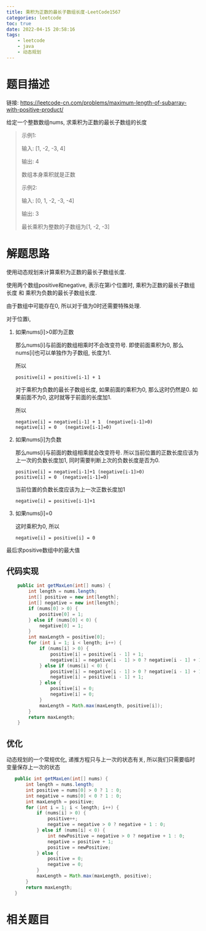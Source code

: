 ```yaml
---
title: 乘积为正数的最长子数组长度-LeetCode1567
categories: leetcode
toc: true
date: 2022-04-15 20:58:16
tags:
	- leetcode
	- java
	- 动态规划
---
```


# 题目描述

链接: https://leetcode-cn.com/problems/maximum-length-of-subarray-with-positive-product/

给定一个整数数组nums, 求乘积为正数的最长子数组的长度

> 示例1:
>
> 输入: [1, -2, -3, 4]
>
> 输出: 4
>
> 数组本身乘积就是正数
>
> 示例2:
>
> 输入: [0, 1, -2, -3, -4]
>
> 输出: 3
>
> 最长乘积为整数的子数组为[1, -2, -3]

<!--more-->

# 解题思路

使用动态规划来计算乘积为正数的最长子数组长度.

使用两个数组positive和negative, 表示在第i个位置时, 乘积为正数的最长子数组长度 和 乘积为负数的最长子数组长度.

由于数组中可能存在0, 所以对于值为0时还需要特殊处理.

对于位置i, 

1. 如果nums[i]>0即为正数

	那么nums[i]与前面的数组相乘时不会改变符号. 即使前面乘积为0, 那么nums[i]也可以单独作为子数组, 长度为1.

	所以 

	```
	positive[i] = positive[i-1] + 1
	```

	对于乘积为负数的最长子数组长度, 如果前面的乘积为0, 那么这时仍然是0. 如果前面不为0, 这时就等于前面的长度加1.

	所以

	```
	negative[i] = negative[i-1] + 1  (negative[i-1]>0)
	negative[i] = 0	  (negative[i-1]=0)
	```

2. 如果nums[i]为负数

	那么nums[i]与前面的数组相乘就会改变符号. 所以当前位置的正数长度应该为上一次的负数长度加1, 同时需要判断上次的负数长度是否为0.

	```
	positive[i] = negative[i-1]+1 (negative[i-1]>0)
	positive[i] = 0  (negative[i-1]=0)
	```

	当前位置的负数长度应该为上一次正数长度加1

	```
	negative[i] = positive[i-1]+1
	```

3. 如果nums[i]=0

	这时乘积为0, 所以

	```
	negative[i] = positive[i] = 0
	```

最后求positive数组中的最大值

## 代码实现

```java
    public int getMaxLen(int[] nums) {
        int length = nums.length;
        int[] positive = new int[length];
        int[] negative = new int[length];
        if (nums[0] > 0) {
            positive[0] = 1;
        } else if (nums[0] < 0) {
            negative[0] = 1;
        }
        int maxLength = positive[0];
        for (int i = 1; i < length; i++) {
            if (nums[i] > 0) {
                positive[i] = positive[i - 1] + 1;
                negative[i] = negative[i - 1] > 0 ? negative[i - 1] + 1 : 0;
            } else if (nums[i] < 0) {
                positive[i] = negative[i - 1] > 0 ? negative[i - 1] + 1 : 0;
                negative[i] = positive[i - 1] + 1;
            } else {
                positive[i] = 0;
                negative[i] = 0;
            }
            maxLength = Math.max(maxLength, positive[i]);
        }
        return maxLength;
    }

```

## 优化

动态规划的一个常规优化, 递推方程只与上一次的状态有关, 所以我们只需要临时变量保存上一次的状态

 ```java
	public int getMaxLen(int[] nums) {
		int length = nums.length;
		int positive = nums[0] > 0 ? 1 : 0;
		int negative = nums[0] < 0 ? 1 : 0;
		int maxLength = positive;
		for (int i = 1; i < length; i++) {
			if (nums[i] > 0) {
				positive++;
				negative = negative > 0 ? negative + 1 : 0;
			} else if (nums[i] < 0) {
				int newPositive = negative > 0 ? negative + 1 : 0;
				negative = positive + 1;
				positive = newPositive;
			} else {
				positive = 0;
				negative = 0;
			}
			maxLength = Math.max(maxLength, positive);
		}
		return maxLength;
	}
 ```

# 相关题目

